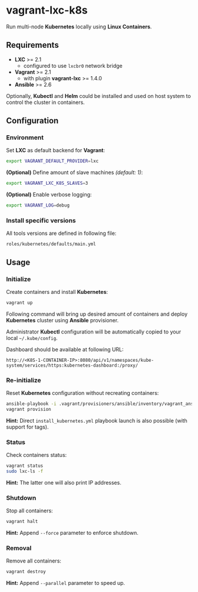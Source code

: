 # vagrant-lxc-k8s
Run multi-node **Kubernetes** locally using **Linux Containers**.

## Requirements
* **LXC** >= 2.1
  * configured to use `lxcbr0` network bridge
* **Vagrant** >= 2.1
  * with plugin **vagrant-lxc** >= 1.4.0
* **Ansible** >= 2.6

Optionally, **Kubectl** and **Helm** could be installed and used on host system to control the cluster in containers.

## Configuration

### Environment
Set **LXC** as default backend for **Vagrant**:
```bash
export VAGRANT_DEFAULT_PROVIDER=lxc
```

**(Optional)** Define amount of slave machines *(default: 1)*:
```bash
export VAGRANT_LXC_K8S_SLAVES=3
```

**(Optional)** Enable verbose logging:
```bash
export VAGRANT_LOG=debug
```

### Install specific versions
All tools versions are defined in following file:
```
roles/kubernetes/defaults/main.yml
```

## Usage

### Initialize
Create containers and install **Kubernetes**:
```bash
vagrant up
```
Following command will bring up desired amount of containers and deploy **Kubernetes** cluster using **Ansible**
provisioner.

Administrator **Kubectl** configuration will be automatically copied to your local `~/.kube/config`.

Dashboard should be available at following URL:
```
http://<K8S-1-CONTAINER-IP>:8080/api/v1/namespaces/kube-system/services/https:kubernetes-dashboard:/proxy/
```

### Re-initialize
Reset **Kubernetes** configuration without recreating containers:
```bash
ansible-playbook -i .vagrant/provisioners/ansible/inventory/vagrant_ansible_inventory playbooks/reset_kubernetes.yml
vagrant provision
```
**Hint:** Direct `install_kubernetes.yml` playbook launch is also possible (with support for tags).

### Status
Check containers status:
```bash
vagrant status
sudo lxc-ls -f
```
**Hint:** The latter one will also print IP addresses.

### Shutdown
Stop all containers:
```bash
vagrant halt
```
**Hint:** Append `--force` parameter to enforce shutdown.

### Removal
Remove all containers:
```bash
vagrant destroy
```
**Hint:** Append `--parallel` parameter to speed up.
